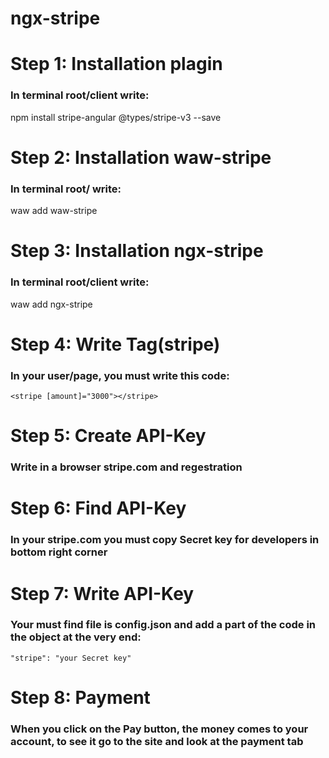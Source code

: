 # ngx-stripe

# Step 1: Installation plagin
### In terminal root/client write:
npm install stripe-angular @types/stripe-v3 --save

# Step 2: Installation waw-stripe
### In terminal root/ write:
waw add waw-stripe

# Step 3: Installation ngx-stripe
### In terminal root/client write:
waw add ngx-stripe

# Step 4: Write Tag(stripe)
###  In your user/page, you must write this code:
```
<stripe [amount]="3000"></stripe>
```

# Step 5: Create API-Key
### Write in a browser stripe.com and regestration

# Step 6: Find API-Key
### In your stripe.com you must copy Secret key for developers in bottom right corner

# Step 7: Write API-Key
### Your must find file is config.json and add a part of the code in the object at the very end:
```
"stripe": "your Secret key"
```

# Step 8: Payment
### When you click on the Pay button, the money comes to your account, to see it go to the site and look at the payment tab
